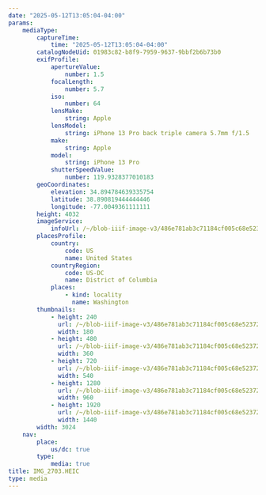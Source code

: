 ```yaml
---
date: "2025-05-12T13:05:04-04:00"
params:
    mediaType:
        captureTime:
            time: "2025-05-12T13:05:04-04:00"
        catalogNodeUid: 01983c82-b8f9-7959-9637-9bbf2b6b73b0
        exifProfile:
            apertureValue:
                number: 1.5
            focalLength:
                number: 5.7
            iso:
                number: 64
            lensMake:
                string: Apple
            lensModel:
                string: iPhone 13 Pro back triple camera 5.7mm f/1.5
            make:
                string: Apple
            model:
                string: iPhone 13 Pro
            shutterSpeedValue:
                number: 119.9328377010183
        geoCoordinates:
            elevation: 34.894784639335754
            latitude: 38.890819444444446
            longitude: -77.0049361111111
        height: 4032
        imageService:
            infoUrl: /~/blob-iiif-image-v3/486e781ab3c71184cf005c68e523728e2ba1fb03e6b96a4b28789f60004b9828/info.json
        placesProfile:
            country:
                code: US
                name: United States
            countryRegion:
                code: US-DC
                name: District of Columbia
            places:
                - kind: locality
                  name: Washington
        thumbnails:
            - height: 240
              url: /~/blob-iiif-image-v3/486e781ab3c71184cf005c68e523728e2ba1fb03e6b96a4b28789f60004b9828/full/180%2C240/0/default.jpg
              width: 180
            - height: 480
              url: /~/blob-iiif-image-v3/486e781ab3c71184cf005c68e523728e2ba1fb03e6b96a4b28789f60004b9828/full/360%2C480/0/default.jpg
              width: 360
            - height: 720
              url: /~/blob-iiif-image-v3/486e781ab3c71184cf005c68e523728e2ba1fb03e6b96a4b28789f60004b9828/full/540%2C720/0/default.jpg
              width: 540
            - height: 1280
              url: /~/blob-iiif-image-v3/486e781ab3c71184cf005c68e523728e2ba1fb03e6b96a4b28789f60004b9828/full/960%2C1280/0/default.jpg
              width: 960
            - height: 1920
              url: /~/blob-iiif-image-v3/486e781ab3c71184cf005c68e523728e2ba1fb03e6b96a4b28789f60004b9828/full/1440%2C1920/0/default.jpg
              width: 1440
        width: 3024
    nav:
        place:
            us/dc: true
        type:
            media: true
title: IMG_2703.HEIC
type: media
---
```

